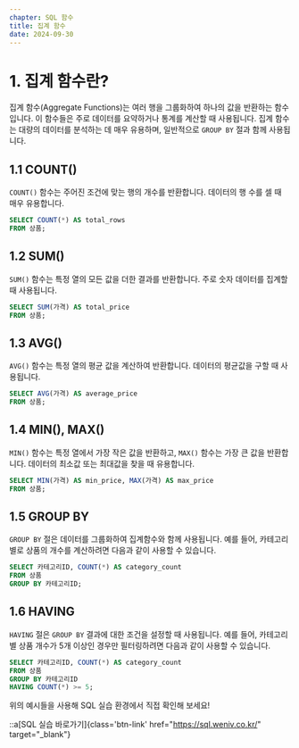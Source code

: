 ```yaml
---
chapter: SQL 함수
title: 집계 함수
date: 2024-09-30
---
```


# 1. 집계 함수란?

집계 함수(Aggregate Functions)는 여러 행을 그룹화하여 하나의 값을 반환하는 함수입니다. 이 함수들은 주로 데이터를 요약하거나 통계를 계산할 때 사용됩니다. 집계 함수는 대량의 데이터를 분석하는 데 매우 유용하며, 일반적으로 `GROUP BY` 절과 함께 사용됩니다.

## 1.1 COUNT()

`COUNT()` 함수는 주어진 조건에 맞는 행의 개수를 반환합니다. 데이터의 행 수를 셀 때 매우 유용합니다.

```sql
SELECT COUNT(*) AS total_rows
FROM 상품;
```

## 1.2 SUM()

`SUM()` 함수는 특정 열의 모든 값을 더한 결과를 반환합니다. 주로 숫자 데이터를 집계할 때 사용됩니다.

```sql
SELECT SUM(가격) AS total_price
FROM 상품;
```

## 1.3 AVG()

`AVG()` 함수는 특정 열의 평균 값을 계산하여 반환합니다. 데이터의 평균값을 구할 때 사용됩니다.

```sql
SELECT AVG(가격) AS average_price
FROM 상품;
```

## 1.4 MIN(), MAX()

`MIN()` 함수는 특정 열에서 가장 작은 값을 반환하고, `MAX()` 함수는 가장 큰 값을 반환합니다. 데이터의 최소값 또는 최대값을 찾을 때 유용합니다.

```sql
SELECT MIN(가격) AS min_price, MAX(가격) AS max_price
FROM 상품;
```

## 1.5 GROUP BY

`GROUP BY` 절은 데이터를 그룹화하여 집계함수와 함께 사용됩니다. 예를 들어, 카테고리별로 상품의 개수를 계산하려면 다음과 같이 사용할 수 있습니다.

```sql
SELECT 카테고리ID, COUNT(*) AS category_count
FROM 상품
GROUP BY 카테고리ID;
```

## 1.6 HAVING

`HAVING` 절은 `GROUP BY` 결과에 대한 조건을 설정할 때 사용됩니다. 예를 들어, 카테고리별 상품 개수가 5개 이상인 경우만 필터링하려면 다음과 같이 사용할 수 있습니다.

```sql
SELECT 카테고리ID, COUNT(*) AS category_count
FROM 상품
GROUP BY 카테고리ID
HAVING COUNT(*) >= 5;
```


위의 예시들을 사용해 SQL 실습 환경에서 직접 확인해 보세요!

::a[SQL 실습 바로가기]{class='btn-link' href="https://sql.weniv.co.kr/" target="_blank"}